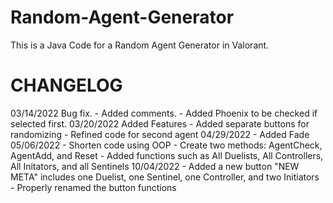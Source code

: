 # Random-Agent-Generator
This is a Java Code for a Random Agent Generator in Valorant.

# CHANGELOG
03/14/2022 Bug fix.
    - Added comments.
    - Added Phoenix to be checked if selected first.
03/20/2022 Added Features
    - Added separate buttons for randomizing
    - Refined code for second agent
04/29/2022
    - Added Fade
05/06/2022
    - Shorten code using OOP
    - Create two methods: AgentCheck, AgentAdd, and Reset
    - Added functions such as All Duelists, All Controllers, All Initators, and all Sentinels
10/04/2022
    - Added a new button "NEW META" includes one Duelist, one Sentinel, one Controller, and two Initiators
    - Properly renamed the button functions